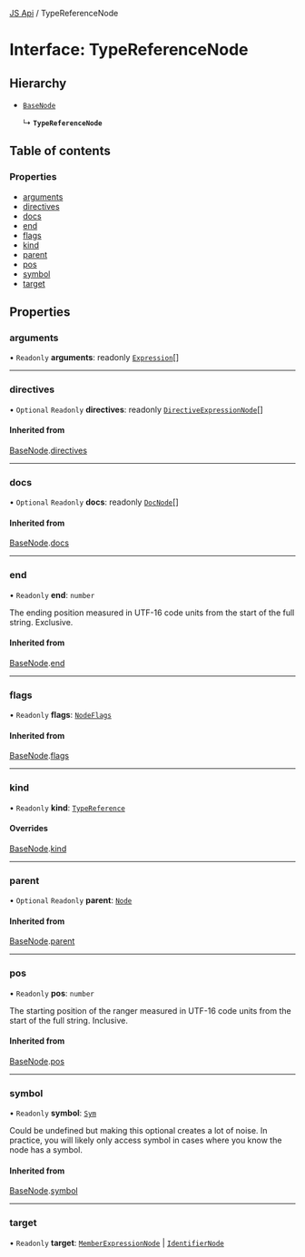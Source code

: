 [JS Api](../index.md) / TypeReferenceNode

# Interface: TypeReferenceNode

## Hierarchy

- [`BaseNode`](BaseNode.md)

  ↳ **`TypeReferenceNode`**

## Table of contents

### Properties

- [arguments](TypeReferenceNode.md#arguments)
- [directives](TypeReferenceNode.md#directives)
- [docs](TypeReferenceNode.md#docs)
- [end](TypeReferenceNode.md#end)
- [flags](TypeReferenceNode.md#flags)
- [kind](TypeReferenceNode.md#kind)
- [parent](TypeReferenceNode.md#parent)
- [pos](TypeReferenceNode.md#pos)
- [symbol](TypeReferenceNode.md#symbol)
- [target](TypeReferenceNode.md#target)

## Properties

### arguments

• `Readonly` **arguments**: readonly [`Expression`](../index.md#expression)[]

___

### directives

• `Optional` `Readonly` **directives**: readonly [`DirectiveExpressionNode`](DirectiveExpressionNode.md)[]

#### Inherited from

[BaseNode](BaseNode.md).[directives](BaseNode.md#directives)

___

### docs

• `Optional` `Readonly` **docs**: readonly [`DocNode`](DocNode.md)[]

#### Inherited from

[BaseNode](BaseNode.md).[docs](BaseNode.md#docs)

___

### end

• `Readonly` **end**: `number`

The ending position measured in UTF-16 code units from the start of the
full string. Exclusive.

#### Inherited from

[BaseNode](BaseNode.md).[end](BaseNode.md#end)

___

### flags

• `Readonly` **flags**: [`NodeFlags`](../enums/NodeFlags.md)

#### Inherited from

[BaseNode](BaseNode.md).[flags](BaseNode.md#flags)

___

### kind

• `Readonly` **kind**: [`TypeReference`](../enums/SyntaxKind.md#typereference)

#### Overrides

[BaseNode](BaseNode.md).[kind](BaseNode.md#kind)

___

### parent

• `Optional` `Readonly` **parent**: [`Node`](../index.md#node)

#### Inherited from

[BaseNode](BaseNode.md).[parent](BaseNode.md#parent)

___

### pos

• `Readonly` **pos**: `number`

The starting position of the ranger measured in UTF-16 code units from the
start of the full string. Inclusive.

#### Inherited from

[BaseNode](BaseNode.md).[pos](BaseNode.md#pos)

___

### symbol

• `Readonly` **symbol**: [`Sym`](Sym.md)

Could be undefined but making this optional creates a lot of noise. In practice,
you will likely only access symbol in cases where you know the node has a symbol.

#### Inherited from

[BaseNode](BaseNode.md).[symbol](BaseNode.md#symbol)

___

### target

• `Readonly` **target**: [`MemberExpressionNode`](MemberExpressionNode.md) \| [`IdentifierNode`](IdentifierNode.md)
